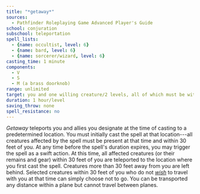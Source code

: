 ```yaml
---
title: "*getaway*"
sources:
  - Pathfinder Roleplaying Game Advanced Player's Guide
school: conjuration
subschool: teleportation
spell_lists:
  - {name: occultist, level: 6}
  - {name: bard, level: 6}
  - {name: sorcerer/wizard, level: 6}
casting_time: 1 minute
components:
  - V
  - S
  - M (a brass doorknob)
range: unlimited
target: you and one willing creature/2 levels, all of which must be within 30 feet of you
duration: 1 hour/level
saving_throw: none
spell_resistance: no
---
```


*Getaway* teleports you and allies you designate at the time of casting to a predetermined location. You must initially cast the spell at that location---all creatures affected by the spell must be present at that time and within 30 feet of you. At any time before the spell's duration expires, you may trigger the spell as a swift action. At this time, all affected creatures (or their remains and gear) within 30 feet of you are teleported to the location where you first cast the spell. Creatures more than 30 feet away from you are left behind. Selected creatures within 30 feet of you who do not [*wish*](/spells/wish/) to travel with you at that time can simply choose not to go. You can be transported any distance within a plane but cannot travel between planes.

